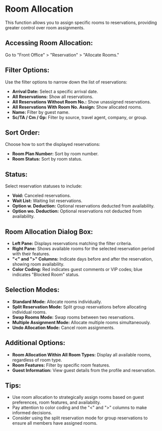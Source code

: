 # Room Allocation

This function allows you to assign specific rooms to reservations, providing greater control over room assignments.

## Accessing Room Allocation:

Go to "Front Office" > "Reservation" > "Allocate Rooms."

## Filter Options:

Use the filter options to narrow down the list of reservations:

* **Arrival Date:**  Select a specific arrival date.
* **All Reservations:**  Show all reservations.
* **All Reservations Without Room No.:** Show unassigned reservations.
* **All Reservations With Room No. Assign:**  Show allocated rooms.
* **Name:**  Filter by guest name.
* **Sc/TA / Cm / Gp:**  Filter by source, travel agent, company, or group.

## Sort Order:

Choose how to sort the displayed reservations:

* **Room Plan Number:**  Sort by room number.
* **Room Status:** Sort by room status.

## Status:

Select reservation statuses to include:

* **Void:**  Canceled reservations.
* **Wait List:**  Waiting list reservations.
* **Option w. Deduction:** Optional reservations deducted from availability.
* **Option wo. Deduction:**  Optional reservations not deducted from availability.

## Room Allocation Dialog Box:

* **Left Pane:**  Displays reservations matching the filter criteria.
* **Right Pane:**  Shows available rooms for the selected reservation period with their features.
* **"<" and ">" Columns:** Indicate days before and after the reservation, showing room availability.
* **Color Coding:**  Red indicates guest comments or VIP codes; blue indicates "Blocked Room" status.

## Selection Modes:

* **Standard Mode:** Allocate rooms individually.
* **Split Reservation Mode:**  Split group reservations before allocating individual rooms.
* **Swap Rooms Mode:** Swap rooms between two reservations.
* **Multiple Assignment Mode:** Allocate multiple rooms simultaneously.
* **Undo Allocation Mode:** Cancel room assignments.

## Additional Options:

* **Room Allocation Within All Room Types:** Display all available rooms, regardless of room type.
* **Room Features:**  Filter by specific room features.
* **Guest Information:**  View guest details from the profile and reservation.

## Tips:

* Use room allocation to strategically assign rooms based on guest preferences, room features, and availability.
* Pay attention to color coding and the "<" and ">" columns to make informed decisions.
* Consider using the split reservation mode for group reservations to ensure all members have assigned rooms.